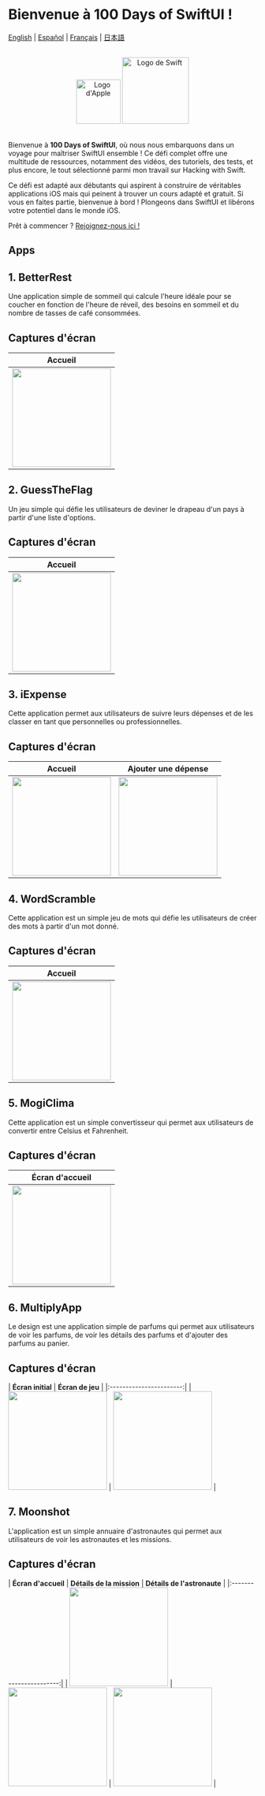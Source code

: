 # Bienvenue à 100 Days of SwiftUI !

[English](./README.md) | [Español](./README.es.md) | [Français](./README.fr.md) | [日本語](./README.jp.md)

<br>

<div align="center">
    <img src="/Assets/apple.png" alt="Logo d'Apple" width="90">
    <img src="/Assets/swift.png" alt="Logo de Swift" width="135">
</div>

<br>

Bienvenue à **100 Days of SwiftUI**, où nous nous embarquons dans un voyage pour maîtriser SwiftUI ensemble ! Ce défi complet offre une multitude de ressources, notamment des vidéos, des tutoriels, des tests, et plus encore, le tout sélectionné parmi mon travail sur Hacking with Swift.

Ce défi est adapté aux débutants qui aspirent à construire de véritables applications iOS mais qui peinent à trouver un cours adapté et gratuit. Si vous en faites partie, bienvenue à bord ! Plongeons dans SwiftUI et libérons votre potentiel dans le monde iOS.

Prêt à commencer ? [Rejoignez-nous ici !](https://www.hackingwithswift.com/100/swiftui)

## Apps

## 1. BetterRest
Une application simple de sommeil qui calcule l'heure idéale pour se coucher en fonction de l'heure de réveil, des besoins en sommeil et du nombre de tasses de café consommées.

## Captures d'écran

| **Accueil** |
|:-----------------------:|
| <img src="./Screenshots/s1.png" width="200"> |

## 2. GuessTheFlag
Un jeu simple qui défie les utilisateurs de deviner le drapeau d'un pays à partir d'une liste d'options.

## Captures d'écran

| **Accueil** |
|:-----------------------:|
| <img src="./Screenshots/s2.png" width="200"> |

## 3. iExpense
Cette application permet aux utilisateurs de suivre leurs dépenses et de les classer en tant que personnelles ou professionnelles.

## Captures d'écran

| **Accueil** | **Ajouter une dépense** |
|:-----------------------:|:-----------------------:|
| <img src="./Screenshots/s3.png" width="200"> | <img src="./Screenshots/s4.png" width="200"> | 

## 4. WordScramble
Cette application est un simple jeu de mots qui défie les utilisateurs de créer des mots à partir d'un mot donné.

## Captures d'écran

| **Accueil** |
|:-----------------------:|
| <img src="./Screenshots/s5.png" width="200"> | 

## 5. MogiClima
Cette application est un simple convertisseur qui permet aux utilisateurs de convertir entre Celsius et Fahrenheit.

## Captures d'écran

| **Écran d'accueil** |
|:-----------------------:|
| <img src="./Screenshots/s6.png" width="200"> |

## 6. MultiplyApp
Le design est une application simple de parfums qui permet aux utilisateurs de voir les parfums, de voir les détails des parfums et d'ajouter des parfums au panier.

## Captures d'écran

| **Écran initial** | **Écran de jeu** |
|:-----------------------:|
| <img src="./Screenshots/s7.png" width="200"> | <img src="./Screenshots/s8.png" width="200"> |

## 7. Moonshot
L'application est un simple annuaire d'astronautes qui permet aux utilisateurs de voir les astronautes et les missions.

## Captures d'écran

| **Écran d'accueil** | **Détails de la mission** | **Détails de l'astronaute** |
|:-----------------------:|
| <img src="./Screenshots/s9.png" width="200"> | <img src="./Screenshots/s10.png" width="200"> | <img src="./Screenshots/s11.png" width="200"> |

